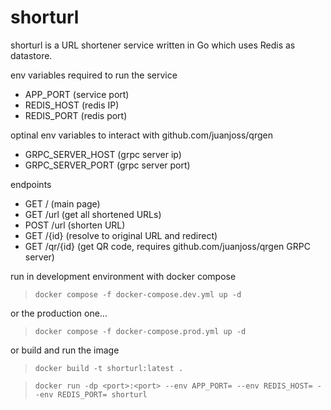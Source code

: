 # shorturl

shorturl is a URL shortener service written in Go which uses Redis as datastore.

env variables required to run the service
- APP_PORT (service port)
- REDIS_HOST (redis IP)
- REDIS_PORT (redis port)

optinal env variables to interact with github.com/juanjoss/qrgen
- GRPC_SERVER_HOST (grpc server ip)
- GRPC_SERVER_PORT (grpc server port)

endpoints
- GET / (main page)
- GET /url (get all shortened URLs)
- POST /url (shorten URL)
- GET /{id} (resolve to original URL and redirect)
- GET /qr/{id} (get QR code, requires github.com/juanjoss/qrgen GRPC server)

run in development environment with docker compose
> `docker compose -f docker-compose.dev.yml up -d`

or the production one...
> `docker compose -f docker-compose.prod.yml up -d`

or build and run the image
> `docker build -t shorturl:latest .`

> `docker run -dp <port>:<port> --env APP_PORT= --env REDIS_HOST= --env REDIS_PORT= shorturl`
